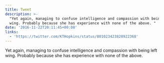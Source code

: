 ```yaml
---
title: Tweet
description: >-
  "Yet again, managing to confuse intelligence and compassion with being left
  wing. Probably because she has experience with none of the above. "
date: '2016-11-22T20:11:45+00:00'
links:
  - 'https://twitter.com/KTHopkins/status/801023423828922368'
---
```

Yet again, managing to confuse intelligence and compassion with being left wing. Probably because she has experience with none of the above. 
